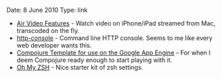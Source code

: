 Date: 8 June 2010
Type: link

* [Air Video Features](http://www.inmethod.com/air-video/features.html) - Watch video on iPhone/iPad streamed from Mac, transcoded on the fly.
* [http-console](http://github.com/cloudhead/http-console) - Command line HTTP console. Seems to me like every web developer wants this.
* [Compojure Template for use on the Google App Engine](http://github.com/baz/blank-compojure-gae) - For when I deem Compojure ready enough to start playing with it.
* [Oh My ZSH](http://github.com/robbyrussell/oh-my-zsh) - Nice starter kit of zsh settings.
